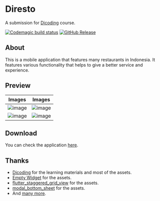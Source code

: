 # Diresto

A submission for <a href="https://www.dicoding.com/">Dicoding</a> course.

[![Codemagic build status](https://api.codemagic.io/apps/632fba313dad27e6ad2a2330/632fba313dad27e6ad2a232f/status_badge.svg)](https://codemagic.io/apps/632fba313dad27e6ad2a2330/632fba313dad27e6ad2a232f/latest_build) [![GitHub Release](https://img.shields.io/github/release/AdlyRadwika/diresto.svg?style=flat)](https://github.com/AdlyRadwika/diresto/releases) 


## About
This is a mobile application that features many restaurants in Indonesia. It features various functionality that helps to give a better service and experience.

## Preview 
| Images  | Images |
| ------------- | ------------- |
| ![image](https://user-images.githubusercontent.com/85500151/193529658-3e86cfe3-5379-4b29-bc3f-9ab236aa55ad.png)  | ![image](https://user-images.githubusercontent.com/85500151/193530116-51b759b7-81ef-4316-8261-ed5b29fb2b21.png)  |
| ![image](https://user-images.githubusercontent.com/85500151/193530159-6fa11cda-0fa2-4843-8b3f-9d4edc2a5544.png)  | ![image](https://user-images.githubusercontent.com/85500151/193530195-319f11a8-e18c-4736-8c14-efce8899513c.png)  |

## Download
You can check the application <a href="https://github.com/AdlyRadwika/diresto/releases">here</a>.

## Thanks
- <a href="https://www.dicoding.com/">Dicoding</a> for the learning materials and most of the assets.
- <a href="https://github.com/TheAlphamerc/empty_widget">Empty Widget</a> for the assets.
- <a href="https://github.com/letsar/flutter_staggered_grid_view">flutter_staggered_grid_view</a> for the assets.
- <a href="https://github.com/jamesblasco/modal_bottom_sheet">modal_bottom_sheet</a> for the assets.
- And <a href="https://github.com/AdlyRadwika/diresto/blob/master/pubspec.yaml"> many more</a>.
